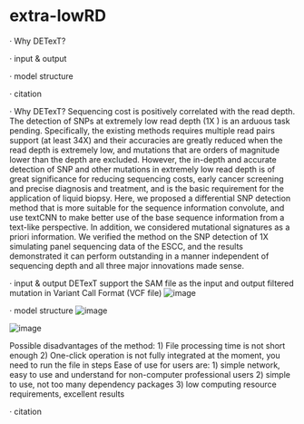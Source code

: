# extra-lowRD
·  Why DETexT?

·  input & output

·  model structure

·  citation


·  Why DETexT?
Sequencing cost is positively correlated with the read depth. The detection of SNPs at extremely low read depth (1X ) is an arduous task pending. Specifically, the existing methods requires multiple read pairs support (at least 34X) and their accuracies are greatly reduced when the read depth is extremely low, and mutations that are orders of magnitude lower than the depth are excluded. However, the in-depth and accurate detection of SNP and other mutations in extremely low read depth is of great significance for reducing sequencing costs, early cancer screening and precise diagnosis and treatment, and is the basic requirement for the application of liquid biopsy. Here, we proposed a differential SNP detection method that is more suitable for the sequence information convolute, and use textCNN to make better use of the base sequence information from a text-like perspective. In addition, we considered mutational signatures as a priori information. We verified the method on the SNP detection of 1X simulating panel sequencing data of the ESCC, and the results demonstrated it can perform outstanding in a manner independent of sequencing depth and all three major innovations made sense. 

·  input & output
DETexT support the SAM file as the input and output filtered mutation in Variant Call Format (VCF file)
![image](https://user-images.githubusercontent.com/37039216/175777569-c2d5a6ba-0226-4ae4-9402-497ed5a6cf0a.png)

·  model structure
![image](https://user-images.githubusercontent.com/37039216/175775702-aa39a625-cd3f-41da-98da-25b398e933ef.png)

![image](https://user-images.githubusercontent.com/37039216/175777720-74378b60-10aa-48ae-bfd1-f87066ef4fa3.png)


Possible disadvantages of the method: 
	1) File processing time is not short enough 
	2) One-click operation is not fully integrated at the moment, you need to run the file in steps 
Ease of use for users are: 
	1) simple network, easy to use and understand for non-computer professional users 
	2) simple to use, not too many dependency packages 
	3) low computing resource requirements, excellent results


·  citation
